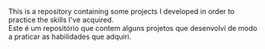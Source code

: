 This is a repository containing some projects I developed in order to practice the skills I've acquired.<br>
Este é um repositório que contem alguns projetos que desenvolvi de modo a praticar as habilidades que adquiri.
